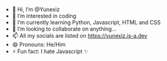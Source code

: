 - 👋 Hi, I’m @Yunexiz
- 👀 I’m interested in coding
- 🌱 I’m currently learning Python, Javascript, HTML and CSS
- 💞️ I’m looking to collaborate on anything...
- 📫 All my socials are listed on https://yunexiz.is-a.dev
- 😄 Pronouns: He/Him
- ⚡ Fun fact: I hate Javascript ✨

<!---
Oonoos/Oonoos is a ✨ special ✨ repository because its `README.md` (this file) appears on your GitHub profile.
You can click the Preview link to take a look at your changes.
--->
